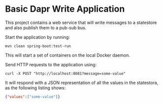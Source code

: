 # Basic Dapr Write Application

This project contains a web service that will write messages to a statestore and also publish them to a pub-sub bus.

Start the application by running:
```shell
mvn clean spring-boot:test-run
```

This will start a set of containers on the local Docker daemon.

Send HTTP requests to the application using:
```shell
curl -X POST "http://localhost:8081?message=some-value"
```

It will respond with a JSON representation of all the values in the statestora, as the following listing shows:
```json
{"values":["some-value"]}
```
